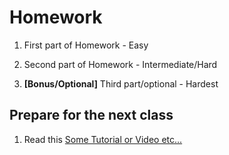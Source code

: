 # Homework

1. First part of Homework - Easy

2. Second part of Homework - Intermediate/Hard

3. **[Bonus/Optional]** Third part/optional - Hardest

## Prepare for the next class

1. Read this [Some Tutorial or Video etc...](https://google.com)

